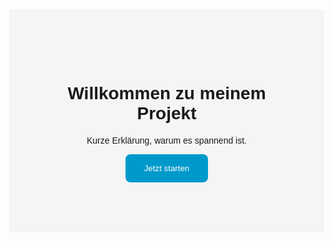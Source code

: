 <!DOCTYPE html>
<html>
<head>
  <title>Meine Landingpage</title>
  <style>
    body { font-family: sans-serif; margin: 0; text-align: center; }
    .hero { padding: 80px; background: #f5f5f5; }
    button { padding: 15px 30px; border: none; background: #0099cc; color: white; border-radius: 8px; }
  </style>
</head>
<body>
  <div class="hero">
    <h1>Willkommen zu meinem Projekt</h1>
    <p>Kurze Erklärung, warum es spannend ist.</p>
    <button>Jetzt starten</button>
  </div>
</body>
</html>
